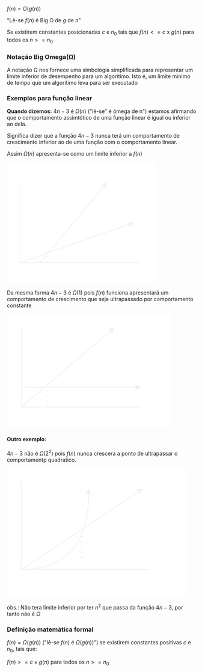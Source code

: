 $f(n) = O(g(n))$

"Lê-se $f(n)$ é Big O de $g$ de $n$"

Se existirem constantes posicionadas $c$ e $n_0$ tais que $f(n)<= c \text{ x } g(n)$ para todos os $n>=n_0$ 
### Notação Big Omega(Ω)
A notação Ω nos fornece uma simbologia simplificada para representar um limite inferior de desempenho para um algoritimo. Isto é, um limite minimo de tempo que um algoritimo leva para ser executado
### Exemplos para função linear
**Quando dizemos:**
$4n-3$ é $Ω(n)$ ("lê-se" é ômega de n") estamos afirmando que o comportamento assimtótico de uma função linear é igual ou inferior ao dela.

Significa dizer que a função $4n-3$ nunca terá um comportamento de crescimento inferior ao de uma função com o comportamento linear.

Assim $Ω(n)$ apresenta-se como um limite inferior a $f(n)$

![](../diagramas/GraficoOmegaLinear.svg)

Da mesma forma $4n-3$ é $Ω(1)$ pois $f(n)$ funciona apresentará um comportamento de crescimento que seja ultrapassado por comportamento constante

![](../diagramas/BigOmegaConstante.svg)

#### Outro exemplo:
$4n-3$ não é $Ω(2^2)$ pois $f(n)$ nunca crescera a ponto de ultrapassar o comportamentp quadratico.

![](../diagramas/BigOmegaQuadratico.svg)

obs.: Não tera limite inferior por ter $n^2$ que passa da função $4n - 3$, por tanto não é $Ω$
### Definição matemática formal
$f(n)=Ω(g(n))$ ("lê-se $f(n)$ é $Ω(g(n))$") se existirem constantes positivas $c$ e $n_0$, tais que:

$f(n)>=c \times g(n)$ para todos os $n>=n_0$